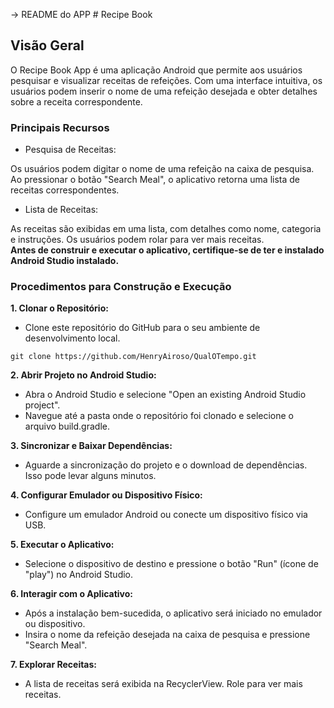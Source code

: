 -> README do APP # Recipe Book

## Visão Geral
O Recipe Book App é uma aplicação Android que permite aos usuários pesquisar e visualizar receitas de refeições. Com uma interface intuitiva, os usuários podem inserir o nome de uma refeição desejada e obter detalhes sobre a receita correspondente.

### Principais Recursos
* Pesquisa de Receitas:

Os usuários podem digitar o nome de uma refeição na caixa de pesquisa.
Ao pressionar o botão "Search Meal", o aplicativo retorna uma lista de receitas correspondentes.

* Lista de Receitas:

As receitas são exibidas em uma lista, com detalhes como nome, categoria e instruções.
Os usuários podem rolar para ver mais receitas.
</br>
**Antes de construir e executar o aplicativo, certifique-se de ter e instalado Android Studio instalado.**
### Procedimentos para Construção e Execução
**1. Clonar o Repositório:**

* Clone este repositório do GitHub para o seu ambiente de desenvolvimento local.
```
git clone https://github.com/HenryAiroso/QualOTempo.git
```

**2. Abrir Projeto no Android Studio:**

* Abra o Android Studio e selecione "Open an existing Android Studio project".
* Navegue até a pasta onde o repositório foi clonado e selecione o arquivo build.gradle.

**3. Sincronizar e Baixar Dependências:**

* Aguarde a sincronização do projeto e o download de dependências. Isso pode levar alguns minutos.

**4. Configurar Emulador ou Dispositivo Físico:**

* Configure um emulador Android ou conecte um dispositivo físico via USB.

**5. Executar o Aplicativo:**

* Selecione o dispositivo de destino e pressione o botão "Run" (ícone de "play") no Android Studio.

**6. Interagir com o Aplicativo:**

* Após a instalação bem-sucedida, o aplicativo será iniciado no emulador ou dispositivo.
* Insira o nome da refeição desejada na caixa de pesquisa e pressione "Search Meal".

**7. Explorar Receitas:**

* A lista de receitas será exibida na RecyclerView. Role para ver mais receitas.
